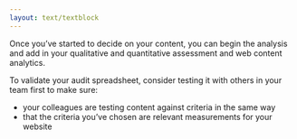```yaml
---
layout: text/textblock
---
```


Once you’ve started to decide on your content, you can begin the analysis and add in your qualitative and quantitative assessment and web content analytics.

To validate your audit spreadsheet, consider testing it with others in your team first to make sure:
- your colleagues are testing content against criteria in the same way
- that the criteria you’ve chosen are relevant measurements for your website
